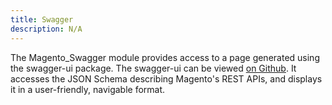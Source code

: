 ```yaml
---
title: Swagger
description: N/A
---
```


The Magento_Swagger module provides access to a page generated using the swagger-ui package. The swagger-ui can be viewed
[on Github](https://github.com/swagger-api/swagger-ui). It accesses the JSON Schema describing Magento's REST APIs,
and displays it in a user-friendly, navigable format.

